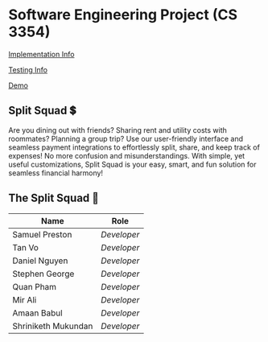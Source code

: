 # Software Engineering Project (CS 3354)

[Implementation Info](https://github.com/md-y/3354-splitsquad/tree/master/Implementation#splitsquad)

[Testing Info](https://github.com/md-y/3354-splitsquad/tree/master/Implementation#testing)

[Demo](https://www.youtube.com/watch?v=_NBJHMUpuRQ)

## Split Squad :heavy_dollar_sign:

Are you dining out with friends? Sharing rent and utility costs with roommates? Planning a group trip? Use our user-friendly interface and seamless payment integrations to effortlessly split, share, and keep track of expenses! No more confusion and misunderstandings. With simple, yet useful customizations, Split Squad is your easy, smart, and fun solution for seamless financial harmony!

## The Split Squad :handshake:

| Name                | Role        |
| ------------------- | ----------- |
| Samuel Preston      | _Developer_ |
| Tan Vo              | _Developer_ |
| Daniel Nguyen       | _Developer_ |
| Stephen George      | _Developer_ |
| Quan Pham           | _Developer_ |
| Mir Ali             | _Developer_ |
| Amaan Babul         | _Developer_ |
| Shriniketh Mukundan | _Developer_ |

